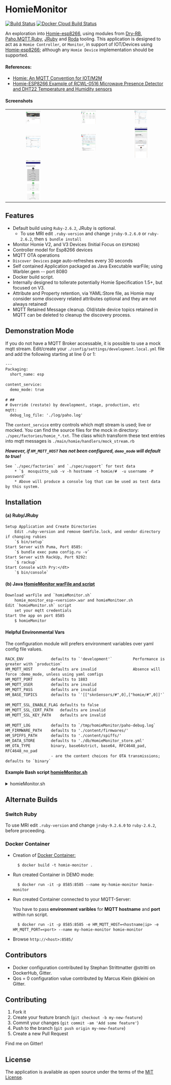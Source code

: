 # HomieMonitor
[![Build Status](https://travis-ci.org/smart-swimmingpool/HomieMonitor.svg?branch=master)](https://travis-ci.org/smart-swimmingpool/HomieMonitor)
[![Docker Cloud Build Status](https://img.shields.io/docker/cloud/build/stritti/homie-monitor.svg)](https://hub.docker.com/r/skoona/homie-monitor)

An exploration into [Homie-esp8266](https://homieiot.github.io/homie-esp8266/docs/develop/quickstart/getting-started/), using modules from [Dry-RB](http://dry-rb.org), 
[Paho.MQTT.Ruby](https://github.com/RubyDevInc/paho.mqtt.ruby), [JRuby](https://www.jruby.org) and 
[Roda](https://github.com/jeremyevans/roda) tooling.  This application is designed to act as a `Homie Controller`, or `Monitor`, 
in support of IOT/Devices using [Homie-esp8266](https://github.com/homieiot/homie-esp8266); although any `Homie Device` implementation should be supported.

#### References: 
* [Homie: An MQTT Convention for IOT/M2M](https://homieiot.github.io/specification/)
* [Homie-ESP8266 Example of RCWL-0516 Microwave Presence Detector and DHT22 Temperature and Humidity sensors](https://github.com/skoona/sknSensors-Rcwl_Dht22)

#### Screenshots
| | | |
|:-------------------------:|:-------------------------:|:-------------------------:|
|<img src="public/images/homepage.png" width="28%" />|<img src="public/images/devices.png" width="28%" />|<img src="public/images/details.png" width="28%" />|
|<img src="public/images/details-blink.png" width="28%" />|<img src="public/images/manage.png" width="28%" />|<img src="public/images/iphone-broadcasts.png" width="28%" />|
|<img src="public/images/iphone-discovered.png" width="28%" />||
 

## Features
* Default build using `Ruby-2.6.2`, JRuby is optional.
    * To use MRI edit `.ruby-version` and change `jruby-9.2.6.0` or `ruby-2.6.2`, then `$ bundle install`
* Monitor Homie V2, and V3 Devices (Initial Focus on `ESP8266`)
* Controller model for Esp8266 devices
* MQTT OTA operations
* `Discover Devices` page auto-refreshes every 30 seconds
* Self contained Application packaged as Java Executable warFile; using Warbler.gem -- port 8080
* Docker build script.
* Internally designed to tollerate potentially Homie Specification 1.5+, but focused on V3.
* Attribute and Property retention, via YAML:Store file, as Homie may consider some discovery related attributes optional and they are not always retained!
* MQTT Retained Message cleanup.  Old/stale device topics retained in MQTT can be deleted to cleanup the discovery process.


## Demonstration Mode
If you do not have a MQTT Broker accessable, it is possible to use a mock mqtt stream.  Edit/create
your `./config/settings/development.local.yml` file and add the following starting at line 0 or 1:

    ---
    Packaging:
      short_name: esp
    
    content_service:
      demo_mode: true
    
    # ##
    # Override (restate) by development, stage, production, etc
    mqtt:
      debug_log_file: './log/paho.log'


The `content_service` entry controls which mqtt stream is used; live or mocked.  You can find the 
source files for the mock in directory: `./spec/factories/homie_*.txt`.  The class which transform these 
text entries into mqtt messages is `./main/homie/handlers/mock_stream.rb`

***However, if `HM_MQTT_HOST` has not been configured, `demo_mode` will default to true!***

    See `./spec/factories` and `./spec/support` for test data
        * `$  mosquitto_sub -v -h hostname -t homie/#  -u username -P password`
        * Above will produce a console log that can be used as test data by this system.


## Installation
#### (a) Ruby/JRuby
    Setup Application and Create Directories
        Edit .ruby-version and remove Gemfile.lock, and vendor directory if changing rubies
        `$ bin/setup`
    Start Server with Puma, Port 8585:
        `$ bundle exec puma config.ru -v`
    Start Server with RackUp, Port 9292:
        `$ rackup`
    Start Console with Pry:</dt>
        `$ bin/console`

#### (b) Java [HomieMonitor warFile and script](https://www.dropbox.com/sh/xpv5a6gyexthnev/AAB0eY59kxTsMQJg7FOT3Pw9a?dl=0)
    Download warFile and `homieMonitor.sh`
        homie_monitor_esp-<version>.war and homieMonitoer.sh	    
    Edit `homieMonitor.sh` script
        set your mqtt credentials
    Start the app on port 8585
        $ homieMonitor

#### Helpful Environmental Vars
The configuration module will prefers environment variables over yaml config file values.

    RACK_ENV            defaults to `'development'`         Performance is greater with `production`
    HM_MQTT_HOST        defaults are invalid                Absence will force :demo_mode, unless using yaml comfigs
    HM_MQTT_PORT        defaults to 1883
    HM_MQTT_USER        defaults are invalid
    HM_MQTT_PASS        defaults are invalid
    HM_BASE_TOPICS      defaults to `'[["sknSensors/#",0],["homie/#",0]]'`

    HM_MQTT_SSL_ENABLE_FLAG defaults to false
    HM_MQTT_SSL_CERT_PATH   defaults are invalid
    HM_MQTT_SSL_KEY_PATH    defaults are invalid

    HM_MQTT_LOG         defaults to `/tmp/homieMonitor/paho-debug.log`
    HM_FIRMWARE_PATH    defaults to './content/firmwares/'
    HM_SPIFFS_PATH      defaults to './content/spiffs/'
    HM_DATA_STORE       defaults to './db/HomieMonitor_store.yml'
    HM_OTA_TYPE         binary, base64strict, base64, RFC4648_pad, RFC4648_no_pad 
                        - are the content choices for OTA transmissions; defaults to `binary`

#### Example Bash script [homieMonitor.sh](https://www.dropbox.com/sh/xpv5a6gyexthnev/AAB0eY59kxTsMQJg7FOT3Pw9a?dl=0)

<details><summary>homieMonitor.sh</summary>
<p>

```bash
#!/bin/bash

# ##
# Setup HomieMonitor Java executable
# - Ref: https://github.com/skoona/HomieMonitor
#
# ##
#  Description
#  ----------------------------------------------
# RACK_ENV='production'         Use `production` for UI performance, or `development` for debug logging
# HM_MQTT_HOST='<mqtt-server-fqdn-or-ip_address>'
# HM_MQTT_PORT=<mqtt-connection-port>
# HM_MQTT_USER='<mqtt-username>'
# HM_MQTT_PASS='<mqtt-user-password>'
# HM_MQTT_SSL_ENABLE_FLAG defaults to false
# HM_MQTT_SSL_CERT_PATH   defaults are invalid, full-path required if ssl=true
# HM_MQTT_SSL_KEY_PATH    defaults are invalid, full-path required if ssl=true
# HM_BASE_TOPICS='[["sknSensors/#",0],["homie/#",0]]'   base mqtt message name <homie>/<device-id>/<node-id>/...
# HM_MQTT_LOG=`/tmp/homieMonitor/paho-debug.log`        extra mqtt specific logfile, from paho-mqtt-ruby.gem
# HM_FIRMWARE_PATH="$HOME/homieMonitor/content/firmwares/"      Directory to store uploaded homie Firmware
# HM_DATA_STORE="$HOME/homieMonitor/db/HomieMonitor_store.yml"  Full path and filename of YAML storage of OTA Subscriptions
# HM_OTA_TYPE='base64strict'          binary, base64strict, base64, RFC4648_pad, RFC4648_no_pad
#                                     - are the choice for OTA transmissions; defaults to `binary`

#
# Special Paths
# 1. with HM_MQTT_SSL_CERT_PATH & HM_MQTT_SSL_KEY_PATH value empty `''`, set HM_MQTT_SSL_ENABLE_FLAG='true'
# 2. if above fails then certs are required.  populate HM_MQTT_SSL_CERT_PATH & HM_MQTT_SSL_KEY_PATH with proper file paths
#

# Make runtime dirs
[ -w $HOME/homieMonitor/ ] || {
	echo 'Setting Up HomieMonitor' ;	 
	mkdir -p $HOME/homieMonitor/{content/firmwares,content/spiffs,db,bin,log} ;
}

# Set Environment Vars
RACK_ENV='production'
HM_MQTT_HOST='localhost'
# HM_MQTT_PORT=1883
# HM_MQTT_USER=''
# HM_MQTT_PASS=''
HM_BASE_TOPICS='[["sknSensors/#",0],["homie/#",0]]'
HM_MQTT_LOG="$HOME/homieMonitor/log/paho-debug.log"
HM_FIRMWARE_PATH="$HOME/homieMonitor/content/firmwares/"
HM_DATA_STORE="$HOME/homieMonitor/db/HomieMonitor_store.yml"
HM_OTA_TYPE='binary'
HM_MQTT_SSL_ENABLE_FLAG='false'
HM_MQTT_SSL_CERT_PATH=''
HM_MQTT_SSL_KEY_PATH=''


# Export Environment (not required)
export RACK_ENV HM_MQTT_HOST HM_MQTT_PORT HM_MQTT_USER HM_MQTT_PASS 
export HM_OTA_TYPE HM_MQTT_SSL_ENABLE_FLAG HM_MQTT_SSL_CERT_PATH HM_MQTT_SSL_KEY_PATH
export HM_BASE_TOPICS HM_MQTT_LOG HM_FIRMWARE_PATH HM_DATA_STORE 

# copy homie_monitor-0.8.1.war to bin directory
# cp -v $HOME/Downloads/homie_monitor* $HOME/homieMonitor/bin/

# Java warFile execution
# java -Dwarbler.port=8585 -jar $HOME/homieMonitor/bin/homie_monitor_esp-0.8.1.war

# or Ruby execution
bundle exec puma config.ru

#end

```

</p>
</details>


## Alternate Builds
### Switch Ruby
To use MRI edit `.ruby-version` and change `jruby-9.2.6.0` to `ruby-2.6.2`, before proceeding.

### Docker Container

* Creation of [Docker Container:](https://hub.docker.com/r/stritti/homie-monitor)

        $ docker build -t homie-monitor .

* Run created Container in DEMO mode:

	    $ docker run -it -p 8585:8585 --name my-homie-monitor homie-monitor

* Run created Container connected to your MQTT-Server:

  You have to pass **environment varibles** for **MQTT hostname** and **port** within run script.

	    $ docker run -it -p 8585:8585 -e HM_MQTT_HOST=<hostname|ip> -e HM_MQTT_PORT=<port> --name my-homie-monitor homie-monitor

* Browse `http://<host>:8585/`

## Contributors

* Docker configuration contributed by Stephan Strittmatter @stritti on DockerHub, Gitter.
* Qos = 0 configuration value contributed by Marcus Klein @kleini on Gitter.


## Contributing

1. Fork it
2. Create your feature branch (`git checkout -b my-new-feature`)
3. Commit your changes (`git commit -am 'Add some feature'`)
4. Push to the branch (`git push origin my-new-feature`)
5. Create a new Pull Request

Find me on Gitter!

## License

The application is available as open source under the terms of the [MIT License](http://opensource.org/licenses/MIT).
